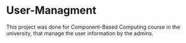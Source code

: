# User-Managment
This project was done for Component-Based Computing course in the university, that manage the user information by the admins.  
